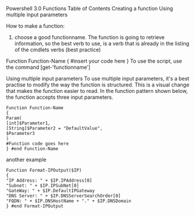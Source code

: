 Powershell 3.0 Functions
Table of Contents
Creating a function
Using multiple input parameters

How to make a function:
1) choose a good functionname.
   The function is going to retrieve information, so the best verb to use, 
is a verb that is already in the listing of the cmdlets verbs (best practice)

Function Function-Name
{
  #insert your code here
}
To use the script, use the command [get-'functionname']


Using multiple input parameters
To use multiple input parameters, it's a best practise to modify the way the 
function is structured. This is a visual change that makes the function easier to read.
In the function pattern shown below, the function accepts three input parameters.

	Function Function-Name
	{
	Param(
	[int]$Parameter1,
	[String]$Parameter2 = "DefaultValue",
	$Parameter3
	)
	#Function code goes here
	} #end Function-Name


another example

	Function Format-IPOutput($IP)
	{
	"IP Address: " + $IP.IPAddress[0]
	"Subnet: " + $IP.IPSubNet[0]
	"GateWay: " + $IP.DefaultIPGateway
	"DNS Server: " + $IP.DNSServerSearchOrder[0]
	"FQDN: " + $IP.DNSHostName + "." + $IP.DNSDomain
	} #end Format-IPOutput